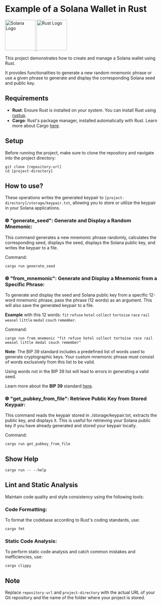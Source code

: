
# Example of a Solana Wallet in Rust

<a href="https://github.com/s-damian/rust-solana-wallet">
<img src="https://raw.githubusercontent.com/s-damian/medias/main/technos-logos/solana-logo.webp" alt="Solana Logo" height="100px">
</a>
<a href="https://github.com/s-damian/rust-solana-wallet">
<img src="https://raw.githubusercontent.com/s-damian/medias/main/technos-logos/rust-logo.webp" alt="Rust Logo" height="100px">
</a>

This project demonstrates how to create and manage a Solana wallet using Rust.

It provides functionalities to generate a new random mnemonic phrase or use a given phrase to generate and display the corresponding Solana seed and public key.



## Requirements

* **Rust**: Ensure Rust is installed on your system. You can install Rust using [rustup](https://rustup.rs/).
* **Cargo**: Rust's package manager, installed automatically with Rust. Learn more about Cargo [here](https://doc.rust-lang.org/cargo/).



## Setup

Before running the project, make sure to clone the repository and navigate into the project directory:

```
git clone [repository-url]
cd [project-directory]
```



## How to use?

These operations writes the generated keypair to ```[project-directory]/storage/keypair.txt```, allowing you to store or utilize the keypair in your Solana applications.


### 🌐 "generate_seed": Generate and Display a Random Mnemonic:

This command generates a new mnemonic phrase randomly, calculates the corresponding seed, displays the seed, displays the Solana public key, and writes the keypair to a file.

Command:

```
cargo run generate_seed
```


### 🌐 "from_mnemonic": Generate and Display a Mnemonic from a Specific Phrase:

To generate and display the seed and Solana public key from a specific 12-word mnemonic phrase, pass the phrase (12 words) as an argument.
This will also save the generated keypair to a file.

**Example** with this 12 words: ```fit``` ```refuse``` ```hotel``` ```collect``` ```tortoise``` ```race``` ```rail``` ```weasel``` ```little``` ```medal``` ```couch``` ```remember```.

Command:

```
cargo run from_mnemonic "fit refuse hotel collect tortoise race rail weasel little medal couch remember"
```

**Note**: The BIP 39 standard includes a predefined list of words used to generate cryptographic keys. Your custom mnemonic phrase must consist of words exclusively from this list to be valid.

Using words not in the BIP 39 list will lead to errors in generating a valid seed.

Learn more about the **BIP 39** standard [here](https://github.com/bitcoin/bips/blob/master/bip-0039.mediawiki).


### 🌐 "get_pubkey_from_file": Retrieve Public Key from Stored Keypair:

This command reads the keypair stored in ./storage/keypair.txt, extracts the public key, and displays it. This is useful for retrieving your Solana public key if you have already generated and stored your keypair locally.

Command:

```
cargo run get_pubkey_from_file
```



## Show Help

```
cargo run -- --help
```



## Lint and Static Analysis

Maintain code quality and style consistency using the following tools:


### Code Formatting:

To format the codebase according to Rust's coding standards, use:

```
cargo fmt
```


### Static Code Analysis:

To perform static code analysis and catch common mistakes and inefficiencies, use:

```
cargo clippy
```



## Note

Replace ```repository-url``` and ```project-directory``` with the actual URL of your Git repository and the name of the folder where your project is stored.
